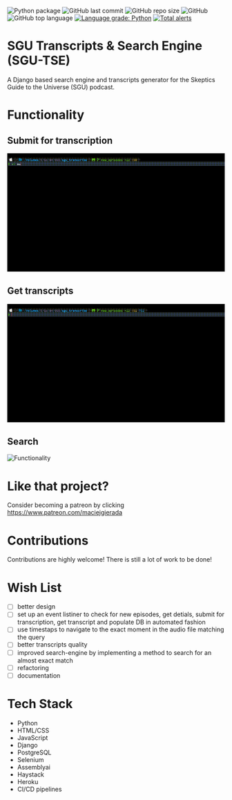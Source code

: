 ![Python package](https://github.com/mgierada/sgu_transcript_generator/actions/workflows/python-package.yml/badge.svg)
![GitHub last commit](https://img.shields.io/github/last-commit/mgierada/sgu_transcript_generator?label=last%20modified)
![GitHub repo size](https://img.shields.io/github/repo-size/mgierada/sgu_transcript_generator)
![GitHub](https://img.shields.io/badge/License-GPLv3-orange)
![GitHub top language](https://img.shields.io/github/languages/top/mgierada/sgu_transcript_generator?color=brightgreen)
[![Language grade: Python](https://img.shields.io/lgtm/grade/python/g/mgierada/sgu_transcript_generator.svg?logo=lgtm&logoWidth=18)](https://lgtm.com/projects/g/mgierada/sgu_transcript_generator/context:python)
[![Total alerts](https://img.shields.io/lgtm/alerts/g/mgierada/sgu_transcript_generator.svg?logo=lgtm&logoWidth=18)](https://lgtm.com/projects/g/mgierada/sgu_transcript_generator/alerts/)

# SGU Transcripts & Search Engine (**SGU-TSE**)

A Django based search engine and transcripts generator for the Skeptics Guide to the Universe (SGU) podcast.

# Functionality

## Submit for transcription

![SubmitTranscripts](./media/submit_eps.gif)

## Get transcripts

![GetTranscripts](./media/download_eps.gif)

## Search

![Functionality](./media/functionality.gif)

<!-- ffmpeg -i screen_rec.mov -s 800x600 -pix_fmt rgb24 -r 10 -f gif - | gifsicle --optimize=3 --delay=1 > out.gif -->

# Like that project?

Consider becoming a patreon by clicking https://www.patreon.com/maciejgierada

# Contributions

Contributions are highly welcome! There is still a lot of work to be done!

# Wish List

- [ ] better design
- [ ] set up an event listiner to check for new episodes, get detials, submit for transcription, get transcript and populate DB in automated fashion
- [ ] use timestaps to navigate to the exact moment in the audio file matching the query
- [ ] better transcripts quality
- [ ] improved search-engine by implementing a method to search for an almost exact match
- [ ] refactoring
- [ ] documentation

# Tech Stack

- Python
- HTML/CSS
- JavaScript
- Django
- PostgreSQL
- Selenium
- Assemblyai
- Haystack
- Heroku
- CI/CD pipelines
